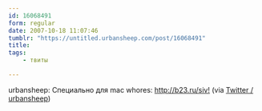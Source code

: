 ```yaml
---
id: 16068491
form: regular
date: 2007-10-18 11:07:46
tumblr: "https://untitled.urbansheep.com/post/16068491"
title:
tags:
    - твиты

---
```


<p>urbansheep: Специально для mac whores: <a href="http://b23.ru/siv!">http://b23.ru/siv!</a> (via <a href="http://twitter.com/urbansheep/statuses/344428042">Twitter / urbansheep</a>)</p>

